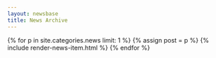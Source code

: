 ```yaml
---
layout: newsbase
title: News Archive
---
```


{% for p in site.categories.news limit: 1 %}
  {% assign post = p %}
  {% include render-news-item.html %}
{% endfor %}

